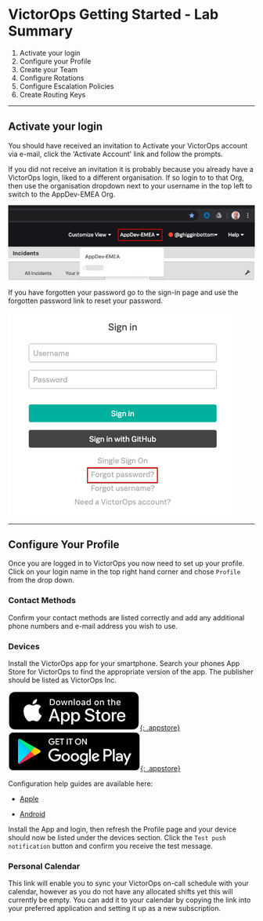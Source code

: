 # VictorOps Getting Started - Lab Summary

1. Activate your login
2. Configure your Profile
3. Create your Team
4. Configure Rotations
5. Configure Escalation Policies
6. Create Routing Keys

---

## Activate your login

You should have received an invitation to Activate your VictorOps account via e-mail, click the 'Activate Account' link and follow the prompts.

If you did not receive an invitation it is probably because you already have a VictorOps login, liked to a different organisation.  If so login to to that Org, then use the organisation dropdown next to your username in the top left to switch to the AppDev-EMEA Org.

![Switch Org](../images/victorops/switch-org.png)

If you have forgotten your password go to the sign-in page and use the forgotten password link to reset your password.

![Reset Pwd](../images/victorops/reset-password.png)

---

## Configure Your Profile

Once you are logged in to VictorOps you now need to set up your profile.  Click on your login name in the top right hand corner and chose `Profile` from the drop down.

### Contact Methods

Confirm your contact methods are listed correctly and add any additional phone numbers and e-mail address you wish to use.

### Devices

Install the VictorOps app for your smartphone.  Search your phones App Store for VictorOps to find the appropriate version of the app.  The publisher should be listed as VictorOps Inc.

[![iPhone](../images/victorops/app-store.svg){: .appstore}](ttps://apps.apple.com/us/app/victorops/id696974262) [![Android](../images/victorops/play-store.svg){: .appstore}](https://play.google.com/store/apps/details?id=com.victorops.androidclient&hl=en)

Configuration help guides are available here:

* [Apple](https://help.victorops.com/knowledge-base/ios-application/)

* [Android](https://help.victorops.com/knowledge-base/android-devices-victorops/)

Install the App and login, then refresh the Profile page and your device should now be listed under the devices section.  Click the `Test push notification` button and confirm you receive the test message.

### Personal Calendar

This link will enable you to sync your VictorOps on-call schedule with your calendar, however as you do not have any allocated shifts yet this will currently be empty. You can add it to your calendar by copying the link into your preferred application and setting it up as a new subscription.
